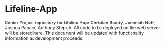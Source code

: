 # Lifeline-App
Senior Project repository for Lifeline App: Christian Beatty, Jeremiah Neff, Joshua Panaro, Anthony Stepich.
All code to be deployed on the web server will be stored here.
This document will be updated with functionality information as development proceeds.
